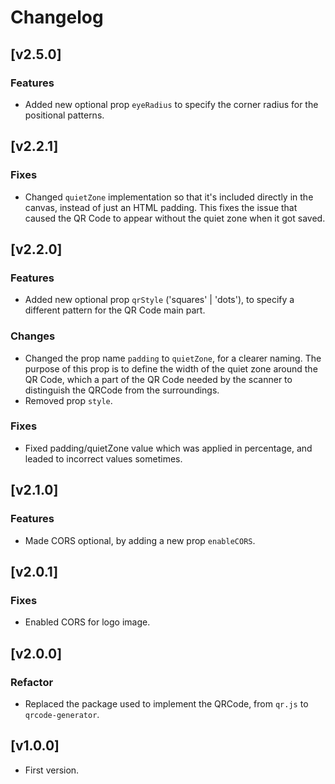 # Changelog

## [v2.5.0]
### Features
- Added new optional prop `eyeRadius` to specify the corner radius for the positional patterns.

## [v2.2.1]
### Fixes
- Changed `quietZone` implementation so that it's included directly in the canvas, instead of just an HTML padding. This fixes the issue that caused the QR Code to appear without the quiet zone when it got saved.

## [v2.2.0]
### Features
- Added new optional prop `qrStyle` ('squares' | 'dots'), to specify a different pattern for the QR Code main part.

### Changes
- Changed the prop name `padding` to `quietZone`, for a clearer naming. The purpose of this prop is to define the width of the quiet zone around the QR Code, which a part of the QR Code needed by the scanner to distinguish the QRCode from the surroundings.
- Removed prop `style`.

### Fixes
- Fixed padding/quietZone value which was applied in percentage, and leaded to incorrect values sometimes.

## [v2.1.0]
### Features
- Made CORS optional, by adding a new prop `enableCORS`.

## [v2.0.1]
### Fixes
- Enabled CORS for logo image.

## [v2.0.0]
### Refactor
- Replaced the package used to implement the QRCode, from `qr.js` to `qrcode-generator`.

## [v1.0.0] 
- First version.

